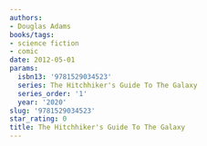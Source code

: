 ```yaml
---
authors:
- Douglas Adams
books/tags:
- science fiction
- comic
date: 2012-05-01
params:
  isbn13: '9781529034523'
  series: The Hitchhiker's Guide To The Galaxy
  series_order: '1'
  year: '2020'
slug: '9781529034523'
star_rating: 0
title: The Hitchhiker's Guide To The Galaxy
---
```


<!--more-->